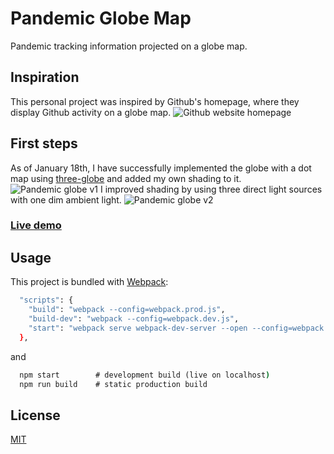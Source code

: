# Pandemic Globe Map

Pandemic tracking information projected on a globe map.

## Inspiration

This personal project was inspired by Github's homepage, where they display Github activity on a globe map.
![Github website homepage](https://janarosmonaliev.github.io/pandemic-globe/src/files/github-home.png)

## First steps

As of January 18th, I have successfully implemented the globe with a dot map using [three-globe](https://github.com/vasturiano/three-globe) and added my own shading to it.
![Pandemic globe v1](https://janarosmonaliev.github.io/pandemic-globe/src/files/pandemic-globe-v1.png)
I improved shading by using three direct light sources with one dim ambient light.
![Pandemic globe v2](https://janarosmonaliev.github.io/pandemic-globe/src/files/pandemic-globe-v2.png)

### [Live demo](https://janarosmonaliev.github.io/pandemic-globe/)

## Usage

This project is bundled with [Webpack](https://webpack.js.org/):

```bash
  "scripts": {
    "build": "webpack --config=webpack.prod.js",
    "build-dev": "webpack --config=webpack.dev.js",
    "start": "webpack serve webpack-dev-server --open --config=webpack.dev.js"
  },
```

and

```cmd
  npm start        # development build (live on localhost)
  npm run build    # static production build
```

## License

[MIT](https://choosealicense.com/licenses/mit/)
